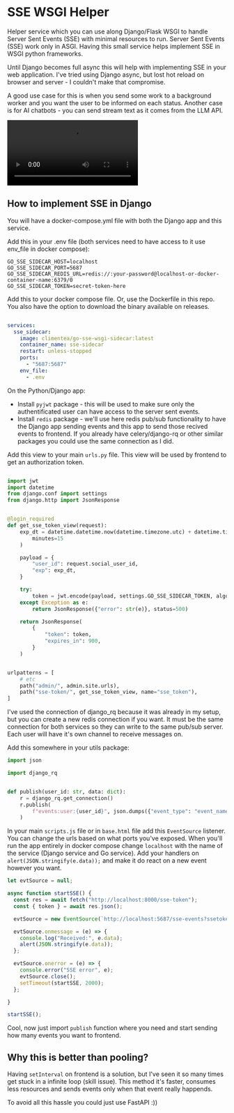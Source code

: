 # SSE WSGI Helper

Helper service which you can use along Django/Flask WSGI to handle Server Sent Events (SSE) with minimal resources to run.
Server Sent Events (SSE) work only in ASGI. Having this small service helps implement SSE in WSGI python frameworks.

Until Django becomes full async this will help with implementing SSE in your web application. I've tried using Django async, but lost hot reload on browser and server - I couldn't make that compromise.

A good use case for this is when you send some work to a background worker and you want the user to be informed on each status. Another case is for AI chatbots - you can send stream text as it comes from the LLM API.


<video controls loop>
  <source src="./media/sse-message-updates.mp4" type="video/mp4">
</video>


## How to implement SSE in Django

You will have a docker-compose.yml file with both the Django app and this service.

Add this in your .env file (both services need to have access to it use env_file in docker compose):

```
GO_SSE_SIDECAR_HOST=localhost
GO_SSE_SIDECAR_PORT=5687
GO_SSE_SIDECAR_REDIS_URL=redis://:your-password@localhost-or-docker-container-name:6379/0
GO_SSE_SIDECAR_TOKEN=secret-token-here
```

Add this to your docker compose file. Or, use the Dockerfile in this repo. You also have the option to download the binary available on releases.

```yml

services:
  sse_sidecar:
    image: climentea/go-sse-wsgi-sidecar:latest
    container_name: sse-sidecar
    restart: unless-stopped
    ports:
      - "5687:5687"
    env_file:
      - .env

```


On the Python/Django app:
- Install `pyjwt` package - this will be used to make sure only the authentificated user can have access to the server sent events.
- Install `redis` package - we'll use here redis pub/sub functionality to have the Django app sending events and this app to send those recived events to frontend. If you already have celery/django-rq or other similar packages you could use the same connection as I did.


Add this view to your main `urls.py` file. This view will be used by frontend to get an authorization token.

```py

import jwt
import datetime
from django.conf import settings
from django.http import JsonResponse


@login_required
def get_sse_token_view(request):
    exp_dt = datetime.datetime.now(datetime.timezone.utc) + datetime.timedelta(
        minutes=15
    )

    payload = {
        "user_id": request.social_user_id,
        "exp": exp_dt,
    }

    try:
        token = jwt.encode(payload, settings.GO_SSE_SIDECAR_TOKEN, algorithm="HS256")
    except Exception as e:
        return JsonResponse({"error": str(e)}, status=500)

    return JsonResponse(
        {
            "token": token,
            "expires_in": 900,
        }
    )


urlpatterns = [
    # etc
    path("admin/", admin.site.urls),
    path("sse-token/", get_sse_token_view, name="sse_token"),
]

```

I've used the connection of django_rq because it was already in my setup, but you can create a new redis connection if you want.
It must be the same connection for both services so they can write to the same pub/sub server. Each user will have it's own channel to receive messages on.

Add this somewhere in your utils package:

```py
import json

import django_rq


def publish(user_id: str, data: dict):
    r = django_rq.get_connection()
    r.publish(
        f"events:user:{user_id}", json.dumps({"event_type": "event_name", "data": data})
    )

```

In your main `scripts.js` file or in `base.html` file add this `EventSource` listener.
You can change the urls based on what ports you've exposed. 
When you'll run the app entirely in docker compose change `localhost` with the name of the service (Django service and Go service). 
Add your handlers on `alert(JSON.stringify(e.data));` and make it do react on a new event however you want.


```js
let evtSource = null;

async function startSSE() {
  const res = await fetch("http://localhost:8000/sse-token");
  const { token } = await res.json();

  evtSource = new EventSource(`http://localhost:5687/sse-events?ssetoken=${token}`);

  evtSource.onmessage = (e) => {
    console.log("Received:", e.data);
    alert(JSON.stringify(e.data));
  };

  evtSource.onerror = (e) => {
    console.error("SSE error", e);
    evtSource.close();
    setTimeout(startSSE, 2000);
  };

}

startSSE();

```


Cool, now just import `publish` function where you need and start sending how many events you want to frontend.


## Why this is better than pooling? 

Having `setInterval` on frontend is a solution, but I've seen it so many times get stuck in a infinite loop (skill issue).
This method it's faster, consumes less resources and sends events only when that event really happends.

To avoid all this hassle you could just use FastAPI :))


<!-- 

docker build -t climentea/go-sse-wsgi-sidecar .

docker login -u climentea

Get the PAT from dockerhub

docker push climentea/go-sse-wsgi-sidecar

 -->



